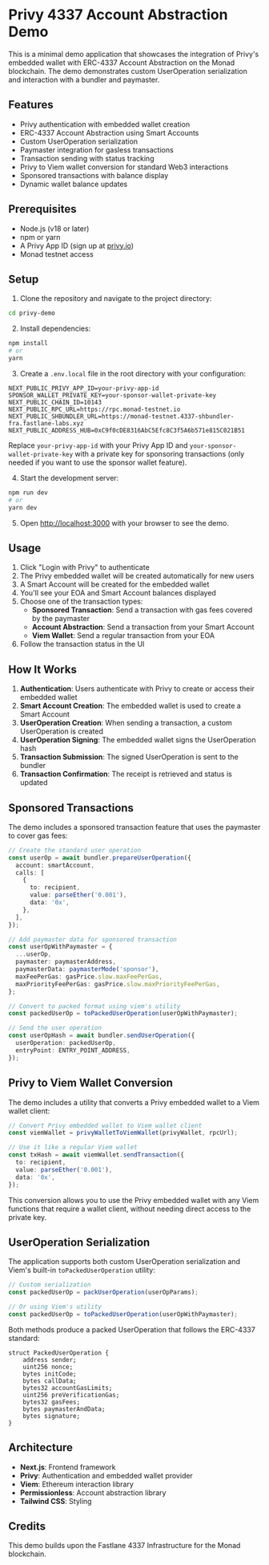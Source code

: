# Privy 4337 Account Abstraction Demo

This is a minimal demo application that showcases the integration of Privy's embedded wallet with ERC-4337 Account Abstraction on the Monad blockchain. The demo demonstrates custom UserOperation serialization and interaction with a bundler and paymaster.

## Features

- Privy authentication with embedded wallet creation
- ERC-4337 Account Abstraction using Smart Accounts
- Custom UserOperation serialization
- Paymaster integration for gasless transactions
- Transaction sending with status tracking
- Privy to Viem wallet conversion for standard Web3 interactions
- Sponsored transactions with balance display
- Dynamic wallet balance updates

## Prerequisites

- Node.js (v18 or later)
- npm or yarn
- A Privy App ID (sign up at [privy.io](https://privy.io))
- Monad testnet access

## Setup

1. Clone the repository and navigate to the project directory:

```bash
cd privy-demo
```

2. Install dependencies:

```bash
npm install
# or
yarn
```

3. Create a `.env.local` file in the root directory with your configuration:

```
NEXT_PUBLIC_PRIVY_APP_ID=your-privy-app-id
SPONSOR_WALLET_PRIVATE_KEY=your-sponsor-wallet-private-key
NEXT_PUBLIC_CHAIN_ID=10143
NEXT_PUBLIC_RPC_URL=https://rpc.monad-testnet.io
NEXT_PUBLIC_SHBUNDLER_URL=https://monad-testnet.4337-shbundler-fra.fastlane-labs.xyz
NEXT_PUBLIC_ADDRESS_HUB=0xC9f0cDE8316AbC5Efc8C3f5A6b571e815C021B51
```

Replace `your-privy-app-id` with your Privy App ID and `your-sponsor-wallet-private-key` with a private key for sponsoring transactions (only needed if you want to use the sponsor wallet feature).

4. Start the development server:

```bash
npm run dev
# or
yarn dev
```

5. Open [http://localhost:3000](http://localhost:3000) with your browser to see the demo.

## Usage

1. Click "Login with Privy" to authenticate
2. The Privy embedded wallet will be created automatically for new users
3. A Smart Account will be created for the embedded wallet
4. You'll see your EOA and Smart Account balances displayed
5. Choose one of the transaction types:
   - **Sponsored Transaction**: Send a transaction with gas fees covered by the paymaster
   - **Account Abstraction**: Send a transaction from your Smart Account
   - **Viem Wallet**: Send a regular transaction from your EOA
6. Follow the transaction status in the UI

## How It Works

1. **Authentication**: Users authenticate with Privy to create or access their embedded wallet
2. **Smart Account Creation**: The embedded wallet is used to create a Smart Account
3. **UserOperation Creation**: When sending a transaction, a custom UserOperation is created
4. **UserOperation Signing**: The embedded wallet signs the UserOperation hash
5. **Transaction Submission**: The signed UserOperation is sent to the bundler
6. **Transaction Confirmation**: The receipt is retrieved and status is updated

## Sponsored Transactions

The demo includes a sponsored transaction feature that uses the paymaster to cover gas fees:

```typescript
// Create the standard user operation
const userOp = await bundler.prepareUserOperation({
  account: smartAccount,
  calls: [
    {
      to: recipient,
      value: parseEther('0.001'),
      data: '0x',
    },
  ],
});

// Add paymaster data for sponsored transaction
const userOpWithPaymaster = {
  ...userOp,
  paymaster: paymasterAddress,
  paymasterData: paymasterMode('sponsor'),
  maxFeePerGas: gasPrice.slow.maxFeePerGas,
  maxPriorityFeePerGas: gasPrice.slow.maxPriorityFeePerGas,
};

// Convert to packed format using viem's utility
const packedUserOp = toPackedUserOperation(userOpWithPaymaster);

// Send the user operation
const userOpHash = await bundler.sendUserOperation({
  userOperation: packedUserOp,
  entryPoint: ENTRY_POINT_ADDRESS,
});
```

## Privy to Viem Wallet Conversion

The demo includes a utility that converts a Privy embedded wallet to a Viem wallet client:

```typescript
// Convert Privy embedded wallet to Viem wallet client
const viemWallet = privyWalletToViemWallet(privyWallet, rpcUrl);

// Use it like a regular Viem wallet
const txHash = await viemWallet.sendTransaction({
  to: recipient,
  value: parseEther('0.001'),
  data: '0x',
});
```

This conversion allows you to use the Privy embedded wallet with any Viem functions that require a wallet client, without needing direct access to the private key.

## UserOperation Serialization

The application supports both custom UserOperation serialization and Viem's built-in `toPackedUserOperation` utility:

```typescript
// Custom serialization
const packedUserOp = packUserOperation(userOpParams);

// Or using Viem's utility
const packedUserOp = toPackedUserOperation(userOpWithPaymaster);
```

Both methods produce a packed UserOperation that follows the ERC-4337 standard:

```solidity
struct PackedUserOperation {
    address sender;
    uint256 nonce;
    bytes initCode;
    bytes callData;
    bytes32 accountGasLimits;
    uint256 preVerificationGas;
    bytes32 gasFees;
    bytes paymasterAndData;
    bytes signature;
}
```

## Architecture

- **Next.js**: Frontend framework
- **Privy**: Authentication and embedded wallet provider
- **Viem**: Ethereum interaction library
- **Permissionless**: Account abstraction library
- **Tailwind CSS**: Styling

## Credits

This demo builds upon the Fastlane 4337 Infrastructure for the Monad blockchain.
